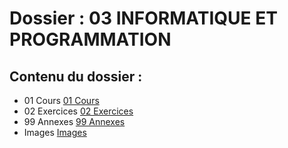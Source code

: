 # Dossier : 03 INFORMATIQUE ET PROGRAMMATION

 ## Contenu du dossier : 
- 01 Cours [01 Cours](./01_Cours)
- 02 Exercices [02 Exercices](./02_Exercices)
- 99 Annexes [99 Annexes](./99_Annexes)
- Images [Images](./Images)
